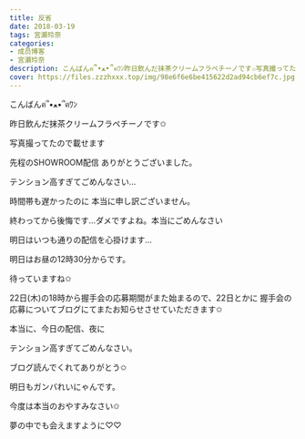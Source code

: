 ```yaml
---
title: 反省
date: 2018-03-19
tags: 宮瀬玲奈
categories: 
- 成员博客
- 宮瀬玲奈
description: こんばんฅ՞•ﻌ•՞ฅﾜﾝ昨日飲んだ抹茶クリームフラペチーノです✩写真撮ってたので載せます先程のSHOWROOM配信ありがとうございました。テンション高...
cover: https://files.zzzhxxx.top/img/98e6f6e6be415622d2ad94cb6ef7c.jpg 
---
```






こんばんฅ՞•ﻌ•՞ฅﾜﾝ








昨日飲んだ抹茶クリームフラペチーノです✩

写真撮ってたので載せます











先程のSHOWROOM配信
ありがとうございました。



テンション高すぎてごめんなさい...



時間帯も遅かったのに
本当に申し訳ございません。



終わってから後悔です...ダメですよね。本当にごめんなさい











明日はいつも通りの配信を心掛けます…






明日はお昼の12時30分からです。


待っていますね✩








22日(木)の18時から握手会の応募期間がまた始まるので、22日とかに
握手会の応募についてブログにてまたお知らせさせていただきます✩









本当に、今日の配信、夜に

テンション高すぎてごめんなさい。










ブログ読んでくれてありがとう✩


明日もガンバれいにゃんです。







今度は本当のおやすみなさい✩


夢の中でも会えますように♡♡


